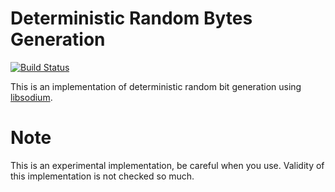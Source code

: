 # Deterministic Random Bytes Generation

[![Build Status](https://travis-ci.org/tell/sodium-drbg.svg?branch=master)](https://travis-ci.org/tell/sodium-drbg)

This is an implementation of deterministic random bit generation using [libsodium](https://github.com/jedisct1/libsodium).

# Note

This is an experimental implementation, be careful when you use. Validity of this implementation is not checked so much.

